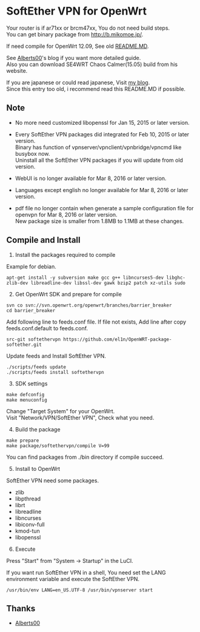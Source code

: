SoftEther VPN for OpenWrt
=
Your router is if ar71xx or brcm47xx, You do not need build steps.  
You can get binary package from http://b.mikomoe.jp/.

If need compile for OpenWrt 12.09, See old [README.MD](https://github.com/el1n/OpenWRT-package-softether/blob/7dc4c4ce19da9aa7dc2330e2dbbdc4d3e4dd4fcc/README.md).

See [Alberts00](https://github.com/Alberts00)'s blog if you want more detailed guide.  
Also you can download SE4WRT Chaos Calmer(15.05) build from his website.

If you are japanese or could read japanese, Visit [my blog](http://elin.mikomoe.jp/index.php?entry=OpenWRT%E3%81%A7SoftEther-VPN%E3%82%92%E5%8B%95%E3%81%8B%E3%81%99).  
Since this entry too old, i recommend read this README.MD if possible.

Note
-
+ No more need customized libopenssl for Jan 15, 2015 or later version.

+ Every SoftEther VPN packages did integrated for Feb 10, 2015 or later version.  
Binary has function of vpnserver/vpnclient/vpnbridge/vpncmd like busybox now.  
Uninstall all the SoftEther VPN packages if you will update from old version.

+ WebUI is no longer available for Mar 8, 2016 or later version.
+ Languages except english no longer available for Mar 8, 2016 or later version.
+ pdf file no longer contain when generate a sample configuration file for openvpn for Mar 8, 2016 or later version.  
New package size is smaller from 1.8MB to 1.1MB at these changes.

Compile and Install
-
1. Install the packages required to compile

  Example for debian.
  ```
  apt-get install -y subversion make gcc g++ libncurses5-dev libghc-zlib-dev libreadline-dev libssl-dev gawk bzip2 patch xz-utils sudo
  ```

2. Get OpenWrt SDK and prepare for compile
  ```
  svn co svn://svn.openwrt.org/openwrt/branches/barrier_breaker
  cd barrier_breaker
  ```

  Add following line to feeds.conf file.
  If file not exists, Add line after copy feeds.conf.default to feeds.conf.
  ```
  src-git softethervpn https://github.com/el1n/OpenWRT-package-softether.git
  ```

  Update feeds and Install SoftEther VPN.
  ```
  ./scripts/feeds update
  ./scripts/feeds install softethervpn
  ```

3. SDK settings
  ```
  make defconfig
  make menuconfig
  ```
  Change "Target System" for your OpenWrt.  
  Visit "Network/VPN/SoftEther VPN", Check what you need.

4. Build the package
  ```
  make prepare
  make package/softethervpn/compile V=99
  ```
  You can find packages from ./bin directory if compile succeed.

5. Install to OpenWrt

  SoftEther VPN need some packages.
  + zlib
  + libpthread
  + librt
  + libreadline
  + libncurses
  + libiconv-full
  + kmod-tun
  + libopenssl

6. Execute

  Press "Start" from "System -> Startup" in the LuCI.

  If you want run SoftEther VPN in a shell, You need set the LANG environment variable and execute the SoftEther VPN.
  ```
  /usr/bin/env LANG=en_US.UTF-8 /usr/bin/vpnserver start
  ```

Thanks
-
+ [Alberts00](https://github.com/Alberts00)
